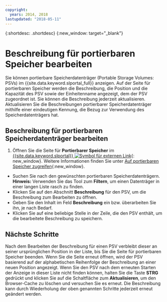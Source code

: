 ```yaml
---
copyright:
  years: 2014, 2018
lastupdated: "2018-05-11"
---
```


{:shortdesc: .shortdesc}
{:new_window: target="_blank"}

# Beschreibung für portierbaren Speicher bearbeiten

Sie können portierbare Speicherdatenträger (Portable Storage Volumes: PSVs) im {{site.data.keyword.slportal_full}} anzeigen. Auf der Seite für portierbaren Speicher werden die Beschreibung, die Position und die Kapazität des PSV sowie der Einheitenname angezeigt, dem der PSV zugeordnet ist. Sie können die Beschreibung jederzeit aktualisieren. Aktualisieren Sie die Beschreibungen portierbarer Speicherdatenträger mithilfe einer eindeutigen Kennung, die Bezug zur Verwendung des Speicherdatenträgers hat. 

## Beschreibung für portierbaren Speicherdatenträger bearbeiten

1. Öffnen Sie die Seite für **Portierbarer Speicher** im [{{site.data.keyword.slportal}} ![Symbol für externen Link](../../icons/launch-glyph.svg "Symbol für externen Link")](https://control.softlayer.com/){: new_window}. Weitere Informationen finden Sie unter [Auf portierbaren Speicher zugreifen](access-portable-storage-screen.html){:new_window}.
* Suchen Sie nach den gewünschten portierbaren Speicherdatenträgern.<br/>**Hinweis:** Verwenden Sie das Tool zum **Filtern**, um einen Datenträger in einer langen Liste rasch zu finden. 
* Klicken Sie auf den Abschnitt **Beschreibung** für den PSV, um die Beschreibung zum Bearbeiten zu öffnen.
* Geben Sie den Inhalt im Feld **Beschreibung** ein bzw. überarbeiten Sie ihn, je nach Bedarf.
* Klicken Sie auf eine beliebige Stelle in der Zeile, die den PSV enthält, um die bearbeitete Beschreibung zu speichern.

## Nächste Schritte

Nach dem Bearbeiten der Beschreibung für einen PSV verbleibt dieser an seiner ursprünglichen Position in der Liste, bis Sie die Seite für portierbaren Speicher beenden. Wenn Sie die Seite erneut öffnen, wird der PSV basierend auf der alphabetischen Reihenfolge der Beschreibung an einer neuen Position angezeigt. Wenn Sie den PSV nach dem erneuten Starten der Anzeige in dieser Liste nicht finden können, halten Sie die Taste **STRG** gedrückt und klicken Sie auf die Schaltfläche zum **Aktualisieren**, um den Browser-Cache zu löschen und versuchen Sie es erneut. Die Beschreibung kann durch Wiederholung der oben genannten Schritte jederzeit erneut geändert werden.
